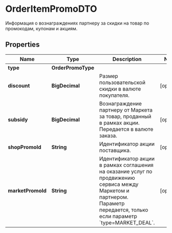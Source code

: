 

# OrderItemPromoDTO

Информация о вознаграждениях партнеру за скидки на товар по промокодам, купонам и акциям.

## Properties

| Name | Type | Description | Notes |
|------------ | ------------- | ------------- | -------------|
|**type** | **OrderPromoType** |  |  |
|**discount** | **BigDecimal** | Размер пользовательской скидки в валюте покупателя.  |  [optional] |
|**subsidy** | **BigDecimal** | Вознаграждение партнеру от Маркета за товар, проданный в рамках акции.  Передается в валюте заказа.  |  [optional] |
|**shopPromoId** | **String** | Идентификатор акции поставщика.  |  [optional] |
|**marketPromoId** | **String** | Идентификатор акции в рамках соглашения на оказание услуг по продвижению сервиса между Маркетом и партнером.  Параметр передается, только если параметр &#x60;type&#x3D;MARKET_DEAL&#x60;.  |  [optional] |



